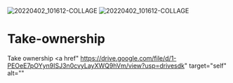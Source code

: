 ![20220402_101612-COLLAGE](https://user-images.githubusercontent.com/98435739/161455325-6e872583-e52c-470d-85cd-97f718357f43.jpg)
![20220402_101612-COLLAGE](https://user-images.githubusercontent.com/98435739/161455336-309d0256-5bb7-4f4e-be4a-ac0af59ac956.jpg)
# Take-ownership
Take ownership 
<a href"
https://drive.google.com/file/d/1-PEOeE7pOYyn9ISJ3n0cvyLayXWQ9hVm/view?usp=drivesdk" target="self" alt=""</a>
